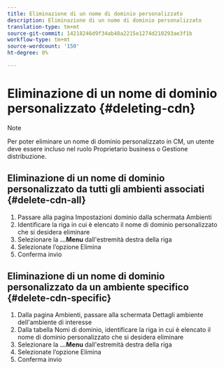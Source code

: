 ```yaml
---
title: Eliminazione di un nome di dominio personalizzato
description: Eliminazione di un nome di dominio personalizzato
translation-type: tm+mt
source-git-commit: 14218246d9f34ab48a2215e1274d210293ae3f1b
workflow-type: tm+mt
source-wordcount: '150'
ht-degree: 0%

---
```



# Eliminazione di un nome di dominio personalizzato {#deleting-cdn}

>[!NOTE]
>Per poter eliminare un nome di dominio personalizzato in CM, un utente deve essere incluso nel ruolo Proprietario business o Gestione distribuzione.

## Eliminazione di un nome di dominio personalizzato da tutti gli ambienti associati {#delete-cdn-all}

1. Passare alla pagina Impostazioni dominio dalla schermata Ambienti
1. Identificare la riga in cui è elencato il nome di dominio personalizzato che si desidera eliminare
1. Selezionare la **...Menu** dall&#39;estremità destra della riga
1. Selezionate l’opzione Elimina
1. Conferma invio


## Eliminazione di un nome di dominio personalizzato da un ambiente specifico {#delete-cdn-specific}

1. Dalla pagina Ambienti, passare alla schermata Dettagli ambiente dell&#39;ambiente di interesse
1. Dalla tabella Nomi di dominio, identificare la riga in cui è elencato il nome di dominio personalizzato che si desidera eliminare
1. Selezionare la **...Menu** dall&#39;estremità destra della riga
1. Selezionate l’opzione Elimina
1. Conferma invio
